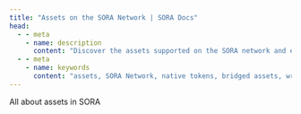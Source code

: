 ```yaml
---
title: "Assets on the SORA Network | SORA Docs"
head:
  - - meta
    - name: description
      content: "Discover the assets supported on the SORA network and explore their features and functionalities. Learn about the different types of assets, such as native tokens, bridged assets, and wrapped assets, and understand how they enable diverse financial activities within the SORA ecosystem."
  - - meta
    - name: keywords
      content: "assets, SORA Network, native tokens, bridged assets, wrapped assets, financial activities, SORA ecosystem"
---
```


All about assets in SORA
